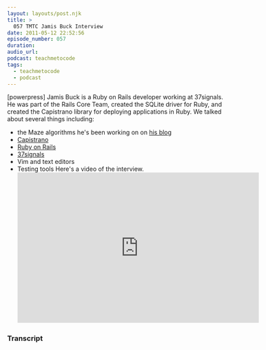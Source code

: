 ```yaml
---
layout: layouts/post.njk
title: >
  057 TMTC Jamis Buck Interview
date: 2011-05-12 22:52:56
episode_number: 057
duration:
audio_url:
podcast: teachmetocode
tags:
  - teachmetocode
  - podcast
---
```


[powerpress] Jamis Buck is a Ruby on Rails developer working at 37signals. He was part of the Rails Core Team, created the SQLite driver for Ruby, and created the Capistrano library for deploying applications in Ruby. We talked about several things including:

- the Maze algorithms he's been working on on [his blog](https://weblog.jamisbuck.org)
- [Capistrano](https://capify.org)
- [Ruby on Rails](https://rubyonrails.org)
- [37signals](https://37signals.com)
- Vim and text editors
- Testing tools
  Here's a video of the interview.<iframe src="https://www.youtube.com/embed/1smYnrI7K1k" width="560" height="349" frameborder="0" allowfullscreen="allowfullscreen"></iframe>

### Transcript
